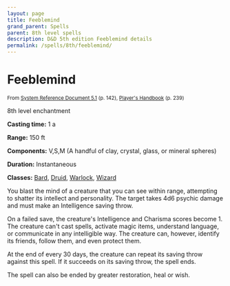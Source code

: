 ```yaml
---
layout: page
title: Feeblemind
grand_parent: Spells
parent: 8th level spells 
description: D&D 5th edition Feeblemind details
permalink: /spells/8th/feeblemind/
---
```


# Feeblemind

<small>From <a target="_blank" href="https://media.wizards.com/2016/downloads/DND/SRD-OGL_V5.1.pdf">System Reference Document 5.1</a> (p. 142), <a target="_blank" href="https://dnd.wizards.com/products/tabletop-games/rpg-products/rpg_playershandbook">Player's Handbook</a> (p. 239)</small>


8th level enchantment

**Casting time:** 1 a

**Range:** 150 ft

**Components:** V,S,M (A handful of clay, crystal, glass, or mineral spheres)

**Duration:** Instantaneous

**Classes:** [Bard](/classes/bard/), [Druid](/classes/druid/), [Warlock](/classes/warlock/), [Wizard](/classes/wizard/)

You blast the mind of a creature that you can see within range, attempting to shatter its intellect and personality. The target takes 4d6 psychic damage and must make an Intelligence saving throw.

   On a failed save, the creature's Intelligence and Charisma scores become 1. The creature can't cast spells, activate magic items, understand language, or communicate in any intelligible way. The creature can, however, identify its friends, follow them, and even protect them.

   At the end of every 30 days, the creature can repeat its saving throw against this spell. If it succeeds on its saving throw, the spell ends.

   The spell can also be ended by greater restoration, heal or wish.